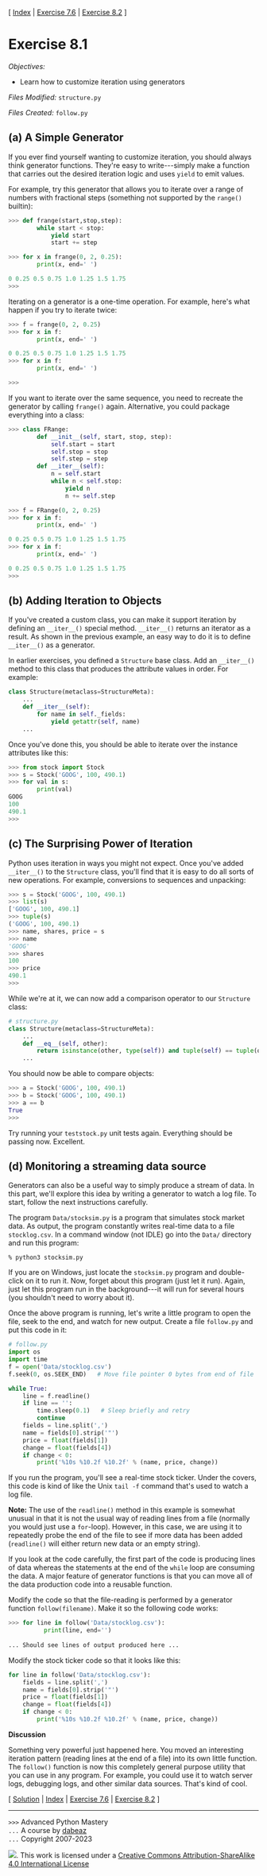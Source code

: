 \[ [Index](index.md) | [Exercise 7.6](ex7_6.md) | [Exercise 8.2](ex8_2.md) \]

# Exercise 8.1

*Objectives:*

- Learn how to customize iteration using generators

*Files Modified:* `structure.py`

*Files Created:* `follow.py`

## (a) A Simple Generator

If you ever find yourself wanting to customize iteration, you should
always think generator functions.  They're easy to write---simply make
a function that carries out the desired iteration logic and uses `yield`
to emit values.

For example, try this generator that allows you to iterate over a
range of numbers with fractional steps (something not supported by
the `range()` builtin):

```python
>>> def frange(start,stop,step):
        while start < stop:
            yield start
            start += step

>>> for x in frange(0, 2, 0.25):
        print(x, end=' ')

0 0.25 0.5 0.75 1.0 1.25 1.5 1.75
>>>
```

Iterating on a generator is a one-time operation. For example, here's
what happen if you try to iterate twice:

```python
>>> f = frange(0, 2, 0.25)
>>> for x in f:
        print(x, end=' ')

0 0.25 0.5 0.75 1.0 1.25 1.5 1.75
>>> for x in f:
        print(x, end=' ')

>>>
```

If you want to iterate over the same sequence, you need to recreate the generator
by calling `frange()` again.    Alternative, you could package everything into a class:

```python
>>> class FRange:
        def __init__(self, start, stop, step):
            self.start = start
            self.stop = stop
            self.step = step
        def __iter__(self):
            n = self.start
            while n < self.stop:
                yield n
                n += self.step

>>> f = FRange(0, 2, 0.25)
>>> for x in f:
        print(x, end=' ')

0 0.25 0.5 0.75 1.0 1.25 1.5 1.75
>>> for x in f:
        print(x, end=' ')

0 0.25 0.5 0.75 1.0 1.25 1.5 1.75
>>>
```

## (b) Adding Iteration to Objects

If you've created a custom class, you can make it support iteration by
defining an `__iter__()` special method.  `__iter__()` returns an
iterator as a result.  As shown in the previous example, an easy way
to do it is to define `__iter__()` as a generator.

In earlier exercises, you defined a `Structure` base class.
Add an `__iter__()` method to this class that produces the attribute values
in order. For example:

```python
class Structure(metaclass=StructureMeta):
    ...
    def __iter__(self):
        for name in self._fields:
            yield getattr(self, name)
    ...
```

Once you've done this, you should be able to iterate over the instance
attributes like this:

```python
>>> from stock import Stock
>>> s = Stock('GOOG', 100, 490.1)
>>> for val in s:
        print(val)
GOOG
100
490.1
>>>
```

## (c) The Surprising Power of Iteration

Python uses iteration in ways you might not expect.   Once you've added `__iter__()`
to the `Structure` class, you'll find that it is easy to do all sorts of new 
operations. For example, conversions to sequences and unpacking:

```python
>>> s = Stock('GOOG', 100, 490.1)
>>> list(s)
['GOOG', 100, 490.1]
>>> tuple(s)
('GOOG', 100, 490.1)
>>> name, shares, price = s
>>> name
'GOOG'
>>> shares
100
>>> price
490.1
>>> 
```

While we're at it, we can now add a comparison operator to our `Structure`
class:

```python
# structure.py
class Structure(metaclass=StructureMeta):
    ...
    def __eq__(self, other):
        return isinstance(other, type(self)) and tuple(self) == tuple(other)
    ...
```

You should now be able to compare objects:

```python
>>> a = Stock('GOOG', 100, 490.1)
>>> b = Stock('GOOG', 100, 490.1)
>>> a == b
True
>>>
```

Try running your `teststock.py` unit tests again.  Everything should be passing now.
Excellent.

## (d) Monitoring a streaming data source

Generators can also be a useful way to simply produce a stream of
data.  In this part, we'll explore this idea by writing a generator to
watch a log file.  To start, follow the next instructions carefully.

The program `Data/stocksim.py` is a program that
simulates stock market data.  As output, the program constantly writes
real-time data to a file `stocklog.csv`.  In a
command window (not IDLE) go into the `Data/` directory and run this program:

```
% python3 stocksim.py
```

If you are on Windows, just locate the `stocksim.py` program and
double-click on it to run it.  Now, forget about this program (just
let it run).  Again, just let this program run in the background---it
will run for several hours (you shouldn't need to worry about it).

Once the above program is running, let's write a little program to
open the file, seek to the end, and watch for new output.  Create a
file `follow.py` and put this code in it:

```python
# follow.py
import os
import time
f = open('Data/stocklog.csv')
f.seek(0, os.SEEK_END)   # Move file pointer 0 bytes from end of file

while True:
    line = f.readline()
    if line == '':
        time.sleep(0.1)   # Sleep briefly and retry
        continue
    fields = line.split(',')
    name = fields[0].strip('"')
    price = float(fields[1])
    change = float(fields[4])
    if change < 0:
        print('%10s %10.2f %10.2f' % (name, price, change))
```

If you run the program, you'll see a real-time stock ticker.  Under the covers,
this code is kind of like the Unix `tail -f` command that's used to watch a log file.

**Note:** The use of the `readline()` method in this example is
somewhat unusual in that it is not the usual way of reading lines from
a file (normally you would just use a `for`-loop).  However, in
this case, we are using it to repeatedly probe the end of the file to
see if more data has been added (`readline()` will either
return new data or an empty string).

If you look at the code carefully, the first part of the code is
producing lines of data whereas the statements at the end of the
`while` loop are consuming the data.  A major feature of generator
functions is that you can move all of the data production code into a
reusable function.

Modify the code so that the file-reading is performed by 
a generator function `follow(filename)`.   Make it so the following code
works:

```python
>>> for line in follow('Data/stocklog.csv'):
          print(line, end='')
   
... Should see lines of output produced here ...
```

Modify the stock ticker code so that it looks like this:

```python
for line in follow('Data/stocklog.csv'):
    fields = line.split(',')
    name = fields[0].strip('"')
    price = float(fields[1])
    change = float(fields[4])
    if change < 0:
        print('%10s %10.2f %10.2f' % (name, price, change))
```

**Discussion**

Something very powerful just happened here.  You moved an interesting iteration pattern
(reading lines at the end of a file) into its own little function.   The `follow()` function
is now this completely general purpose utility that you can use in any program.  For
example, you could use it to watch server logs, debugging logs, and other similar data sources.
That's kind of cool.

\[ [Solution](soln8_1.md) | [Index](index.md) | [Exercise 7.6](ex7_6.md) | [Exercise 8.2](ex8_2.md) \]

----
`>>>` Advanced Python Mastery  
`...` A course by [dabeaz](https://www.dabeaz.com)  
`...` Copyright 2007-2023  

![](https://i.creativecommons.org/l/by-sa/4.0/88x31.png). This work is licensed under a [Creative Commons Attribution-ShareAlike 4.0 International License](http://creativecommons.org/licenses/by-sa/4.0/)
